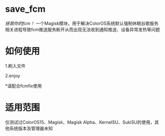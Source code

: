 # save_fcm
_拯救你的fcm！_
一个Magisk模块，用于解决ColorOS系统默认强制休眠谷歌服务相关进程导致fcm推送服务断开从而出现无法收到通知推送、设备异常发热等问题
# 如何使用
1.刷入文件

2.enjoy

*请配合fcmfix使用
# 适用范围
仅测试过ColorOS15、Magisk、Magisk Alpha、KernelSU、SukiSU的使用，其他系统版本及管理器未知
